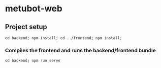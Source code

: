 # metubot-web

## Project setup
```
cd backend; npm install; cd ../frontend; npm install;
```

### Compiles the frontend and runs the backend/frontend bundle
```
cd backend; npm run serve
```
